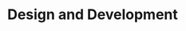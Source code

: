 ---
title: Design and Development
info: Following the architecture, the detailed design and development phase begins, involving the creation of detailed plans and specifications and the actual coding of system components.
background: assets/theme/images/icons/Design.png
---